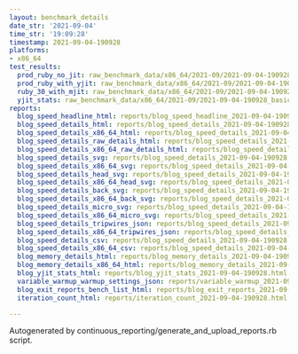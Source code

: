```yaml
---
layout: benchmark_details
date_str: '2021-09-04'
time_str: '19:09:28'
timestamp: 2021-09-04-190928
platforms:
- x86_64
test_results:
  prod_ruby_no_jit: raw_benchmark_data/x86_64/2021-09/2021-09-04-190928_basic_benchmark_prod_ruby_no_jit.json
  prod_ruby_with_yjit: raw_benchmark_data/x86_64/2021-09/2021-09-04-190928_basic_benchmark_prod_ruby_with_yjit.json
  ruby_30_with_mjit: raw_benchmark_data/x86_64/2021-09/2021-09-04-190928_basic_benchmark_ruby_30_with_mjit.json
  yjit_stats: raw_benchmark_data/x86_64/2021-09/2021-09-04-190928_basic_benchmark_yjit_stats.json
reports:
  blog_speed_headline_html: reports/blog_speed_headline_2021-09-04-190928.html
  blog_speed_details_html: reports/blog_speed_details_2021-09-04-190928.html
  blog_speed_details_x86_64_html: reports/blog_speed_details_2021-09-04-190928.x86_64.html
  blog_speed_details_raw_details_html: reports/blog_speed_details_2021-09-04-190928.raw_details.html
  blog_speed_details_x86_64_raw_details_html: reports/blog_speed_details_2021-09-04-190928.x86_64.raw_details.html
  blog_speed_details_svg: reports/blog_speed_details_2021-09-04-190928.svg
  blog_speed_details_x86_64_svg: reports/blog_speed_details_2021-09-04-190928.x86_64.svg
  blog_speed_details_head_svg: reports/blog_speed_details_2021-09-04-190928.head.svg
  blog_speed_details_x86_64_head_svg: reports/blog_speed_details_2021-09-04-190928.x86_64.head.svg
  blog_speed_details_back_svg: reports/blog_speed_details_2021-09-04-190928.back.svg
  blog_speed_details_x86_64_back_svg: reports/blog_speed_details_2021-09-04-190928.x86_64.back.svg
  blog_speed_details_micro_svg: reports/blog_speed_details_2021-09-04-190928.micro.svg
  blog_speed_details_x86_64_micro_svg: reports/blog_speed_details_2021-09-04-190928.x86_64.micro.svg
  blog_speed_details_tripwires_json: reports/blog_speed_details_2021-09-04-190928.tripwires.json
  blog_speed_details_x86_64_tripwires_json: reports/blog_speed_details_2021-09-04-190928.x86_64.tripwires.json
  blog_speed_details_csv: reports/blog_speed_details_2021-09-04-190928.csv
  blog_speed_details_x86_64_csv: reports/blog_speed_details_2021-09-04-190928.x86_64.csv
  blog_memory_details_html: reports/blog_memory_details_2021-09-04-190928.html
  blog_memory_details_x86_64_html: reports/blog_memory_details_2021-09-04-190928.x86_64.html
  blog_yjit_stats_html: reports/blog_yjit_stats_2021-09-04-190928.html
  variable_warmup_warmup_settings_json: reports/variable_warmup_2021-09-04-190928.warmup_settings.json
  blog_exit_reports_bench_list_html: reports/blog_exit_reports_2021-09-04-190928.bench_list.html
  iteration_count_html: reports/iteration_count_2021-09-04-190928.html

---
```

Autogenerated by continuous_reporting/generate_and_upload_reports.rb script.

